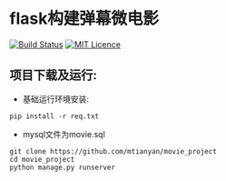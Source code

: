 # flask构建弹幕微电影

[![Build Status](https://travis-ci.org/mtianyan/hexoBlog-Github.svg?branch=master)](https://travis-ci.org/mtianyan/hexoBlog-Github)
[![MIT Licence](https://badges.frapsoft.com/os/mit/mit.svg?v=103)](https://opensource.org/licenses/mit-license.php)


## 项目下载及运行:

- 基础运行环境安装:

```
pip install -r req.txt
```
- mysql文件为movie.sql

```
git clone https://github.com/mtianyan/movie_project
cd movie_project
python manage.py runserver
```

